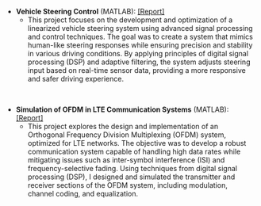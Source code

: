 - <strong>Vehicle Steering Control</strong> (MATLAB): [[Report]](https://kyleclou/kyleclou.github.io/Files/Vehicle%20Steering%20Project%20Report.pdf)
    - This project focuses on the development and optimization of a linearized vehicle steering system using advanced signal processing and control techniques. The goal was to create a system that mimics human-like steering responses while ensuring precision and stability in various driving conditions. By applying principles of digital signal processing (DSP) and adaptive filtering, the system adjusts steering input based on real-time sensor data, providing a more responsive and safer driving experience.
<br/>

- <strong>Simulation of OFDM in LTE Communication Systems</strong>  (MATLAB): [[Report]](https://kyleclou.github.io/Files/OFDM%20Project.pdf)
    - This project explores the design and implementation of an Orthogonal Frequency Division Multiplexing (OFDM) system, optimized for LTE networks. The objective was to develop a robust communication system capable of handling high data rates while mitigating issues such as inter-symbol interference (ISI) and frequency-selective fading. Using techniques from digital signal processing (DSP), I designed and simulated the transmitter and receiver sections of the OFDM system, including modulation, channel coding, and equalization. 